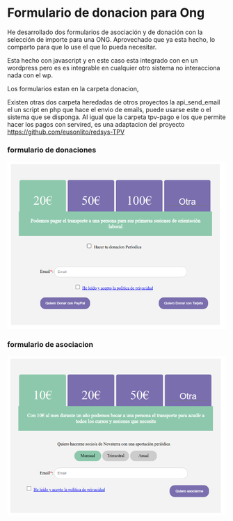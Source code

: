 # Formulario de donacion para Ong

He desarrollado dos formularios de asociación y de donación con la selección de importe para una ONG. Aprovechado que ya esta hecho, lo comparto para que lo use el que lo pueda necesitar.

Esta hecho con javascript y en este caso esta integrado con en un wordpress pero es es integrable en cualquier otro sistema no interacciona nada con el wp.

Los formularios estan en la carpeta donacion, 

Existen otras dos carpeta heredadas de otros proyectos la api_send_email el un script en php que hace el envio de emails, puede  usarse este o el sistema que se disponga. Al igual que la carpeta tpv-pago e los que permite hacer los pagos con servired, es una adaptacion del proyecto https://github.com/eusonlito/redsys-TPV


### formulario de donaciones

![formulario de donaciones](donacion.png)

### formulario de asociacion

![formulario de donaciones](asociacion.png)
